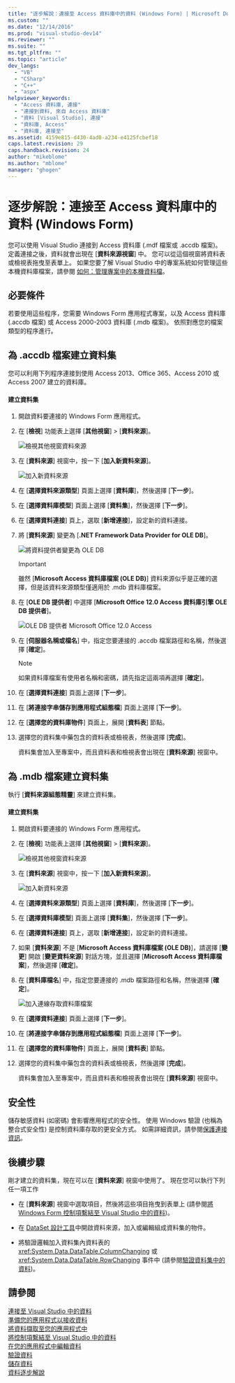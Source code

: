 ```yaml
---
title: "逐步解說：連接至 Access 資料庫中的資料 (Windows Form) | Microsoft Docs"
ms.custom: ""
ms.date: "12/14/2016"
ms.prod: "visual-studio-dev14"
ms.reviewer: ""
ms.suite: ""
ms.tgt_pltfrm: ""
ms.topic: "article"
dev_langs: 
  - "VB"
  - "CSharp"
  - "C++"
  - "aspx"
helpviewer_keywords: 
  - "Access 資料庫, 連接"
  - "連接到資料, 來自 Access 資料庫"
  - "資料 [Visual Studio], 連接"
  - "資料庫, Access"
  - "資料庫, 連接至"
ms.assetid: 4159e815-d430-4ad0-a234-e4125fcbef18
caps.latest.revision: 29
caps.handback.revision: 24
author: "mikeblome"
ms.author: "mblome"
manager: "ghogen"
---
```

# 逐步解說：連接至 Access 資料庫中的資料 (Windows Form)
您可以使用 Visual Studio 連接到 Access 資料庫 \(.mdf 檔案或 .accdb 檔案\)。  定義連接之後，資料就會出現在 \[**資料來源視窗**\] 中。  您可以從這個視窗將資料表或檢視表拖曳至表單上。  如果您要了解 Visual Studio 中的專案系統如何管理這些本機資料庫檔案，請參閱 [如何：管理專案中的本機資料檔](../data-tools/how-to-manage-local-data-files-in-your-project.md)。  
  
## 必要條件  
 若要使用這些程序，您需要 Windows Form 應用程式專案，以及 Access 資料庫 \(.accdb 檔案\) 或 Access 2000\-2003 資料庫 \(.mdb 檔案\)。  依照對應您的檔案類型的程序進行。  
  
## 為 .accdb 檔案建立資料集  
 您可以利用下列程序連接到使用 Access 2013、Office 365、Access 2010 或 Access 2007 建立的資料庫。  
  
#### 建立資料集  
  
1.  開啟資料要連接的 Windows Form 應用程式。  
  
2.  在 \[**檢視**\] 功能表上選擇 \[**其他視窗**\] \> \[**資料來源**\]。  
  
     ![檢視其他視窗資料來源](../data-tools/media/viewdatasources.png "ViewDataSources")  
  
3.  在 \[**資料來源**\] 視窗中，按一下 \[**加入新資料來源**\]。  
  
     ![加入新資料來源](../data-tools/media/dataaddnewdatasource.png "dataAddNewDataSource")  
  
4.  在 \[**選擇資料來源類型**\] 頁面上選擇 \[**資料庫**\]，然後選擇 \[**下一步**\]。  
  
5.  在 \[**選擇資料庫模型**\] 頁面上選擇 \[**資料集**\]，然後選擇 \[**下一步**\]。  
  
6.  在 \[**選擇資料連接**\] 頁上，選取 \[**新增連接**\]，設定新的資料連接。  
  
7.  將 \[**資料來源**\] 變更為 \[**.NET Framework Data Provider for OLE DB**\]。  
  
     ![將資料提供者變更為 OLE DB](../data-tools/media/datachangedatasourceoledb.png "dataChangeDataSourceOLEDB")  
  
    > [!IMPORTANT]
    >  雖然 \[**Microsoft Access 資料庫檔案 \(OLE DB\)**\] 資料來源似乎是正確的選擇，但是該資料來源類型僅適用於 .mdb 資料庫檔案。  
  
8.  在 \[**OLE DB 提供者**\] 中選擇 \[**Microsoft Office 12.0 Access 資料庫引擎 OLE DB 提供者**\]。  
  
     ![OLE DB 提供者 Microsoft Office 12.0 Access](../data-tools/media/dataoledbprovideroffice12access.png "dataOLEDBProviderOffice12Access")  
  
9. 在 \[**伺服器名稱或檔名**\] 中，指定您要連接的 .accdb 檔案路徑和名稱，然後選擇 \[**確定**\]。  
  
    > [!NOTE]
    >  如果資料庫檔案有使用者名稱和密碼，請先指定這兩項再選擇 \[**確定**\]。  
  
10. 在 \[**選擇資料連接**\] 頁面上選擇 \[**下一步**\]。  
  
11. 在 \[**將連接字串儲存到應用程式組態檔**\] 頁面上選擇 \[**下一步**\]。  
  
12. 在 \[**選擇您的資料庫物件**\] 頁面上，展開 \[**資料表**\] 節點。  
  
13. 選擇您的資料集中藥包含的資料表或檢視表，然後選擇 \[**完成**\]。  
  
     資料集會加入至專案中，而且資料表和檢視表會出現在 \[**資料來源**\] 視窗中。  
  
## 為 .mdb 檔案建立資料集  
 執行 \[**資料來源組態精靈**\] 來建立資料集。  
  
#### 建立資料集  
  
1.  開啟資料要連接的 Windows Form 應用程式。  
  
2.  在 \[**檢視**\] 功能表上選擇 \[**其他視窗**\] \> \[**資料來源**\]。  
  
     ![檢視其他視窗資料來源](../data-tools/media/viewdatasources.png "ViewDataSources")  
  
3.  在 \[**資料來源**\] 視窗中，按一下 \[**加入新資料來源**\]。  
  
     ![加入新資料來源](../data-tools/media/dataaddnewdatasource.png "dataAddNewDataSource")  
  
4.  在 \[**選擇資料來源類型**\] 頁面上選擇 \[**資料庫**\]，然後選擇 \[**下一步**\]。  
  
5.  在 \[**選擇資料庫模型**\] 頁面上選擇 \[**資料集**\]，然後選擇 \[**下一步**\]。  
  
6.  在 \[**選擇資料連接**\] 頁上，選取 \[**新增連接**\]，設定新的資料連接。  
  
7.  如果 \[**資料來源**\] 不是 \[**Microsoft Access 資料庫檔案 \(OLE DB\)**\]，請選擇 \[**變更**\] 開啟 \[**變更資料來源**\] 對話方塊，並且選擇 \[**Microsoft Access 資料庫檔案**\]，然後選擇 \[**確定**\]。  
  
8.  在 \[**資料庫檔名**\] 中，指定您要連接的 .mdb 檔案路徑和名稱，然後選擇 \[**確定**\]。  
  
     ![加入連線存取資料庫檔案](../data-tools/media/dataaddconnectionaccessmdb.png "dataAddConnectionAccessMDB")  
  
9. 在 \[**選擇資料連接**\] 頁面上選擇 \[**下一步**\]。  
  
10. 在 \[**將連接字串儲存到應用程式組態檔**\] 頁面上選擇 \[**下一步**\]。  
  
11. 在 \[**選擇您的資料庫物件**\] 頁面上，展開 \[**資料表**\] 節點。  
  
12. 選擇您的資料集中藥包含的資料表或檢視表，然後選擇 \[**完成**\]。  
  
     資料集會加入至專案中，而且資料表和檢視表會出現在 \[**資料來源**\] 視窗中。  
  
## 安全性  
 儲存敏感資料 \(如密碼\) 會影響應用程式的安全性。  使用 Windows 驗證 \(也稱為整合式安全性\) 是控制資料庫存取的更安全方式。  如需詳細資訊，請參閱[保護連接資訊](../Topic/Protecting%20Connection%20Information.md)。  
  
## 後續步驟  
 剛才建立的資料集，現在可以在 \[**資料來源**\] 視窗中使用了。  現在您可以執行下列任一項工作  
  
-   在 \[**資料來源**\] 視窗中選取項目，然後將這些項目拖曳到表單上 \(請參閱[將 Windows Form 控制項繫結至 Visual Studio 中的資料](../data-tools/bind-windows-forms-controls-to-data-in-visual-studio.md)\)。  
  
-   在 [DataSet 設計工具](../data-tools/creating-and-editing-typed-datasets.md)中開啟資料來源，加入或編輯組成資料集的物件。  
  
-   將驗證邏輯加入資料集內資料表的 <xref:System.Data.DataTable.ColumnChanging> 或 <xref:System.Data.DataTable.RowChanging> 事件中 \(請參閱[驗證資料集中的資料](../data-tools/validate-data-in-datasets.md)\)。  
  
## 請參閱  
 [連接至 Visual Studio 中的資料](../data-tools/connecting-to-data-in-visual-studio.md)   
 [準備您的應用程式以接收資料](../Topic/Preparing%20Your%20Application%20to%20Receive%20Data.md)   
 [將資料擷取至您的應用程式中](../data-tools/fetching-data-into-your-application.md)   
 [將控制項繫結至 Visual Studio 中的資料](../data-tools/bind-controls-to-data-in-visual-studio.md)   
 [在您的應用程式中編輯資料](../data-tools/editing-data-in-your-application.md)   
 [驗證資料](../Topic/Validating%20Data.md)   
 [儲存資料](../data-tools/saving-data.md)   
 [資料逐步解說](../Topic/Data%20Walkthroughs.md)